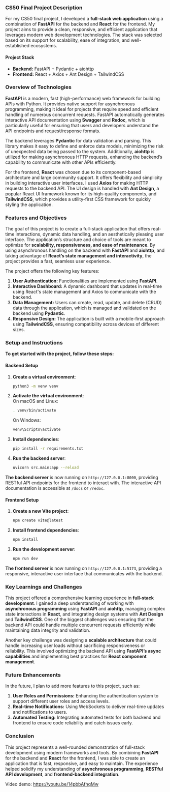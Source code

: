 ### CS50 Final Project Description

For my CS50 final project, I developed a **full-stack web application** using a combination of **FastAPI** for the backend and **React** for the frontend. My project aims to provide a clean, responsive, and efficient application that leverages modern web development technologies. The stack was selected based on its support for scalability, ease of integration, and well-established ecosystems.

#### Project Stack

- **Backend:** FastAPI + Pydantic + aiohttp
- **Frontend:** React + Axios + Ant Design + TailwindCSS

### Overview of Technologies

**FastAPI** is a modern, fast (high-performance) web framework for building APIs with Python. It provides native support for asynchronous programming, making it ideal for projects that require speed and efficient handling of numerous concurrent requests. FastAPI automatically generates interactive API documentation using **Swagger** and **Redoc**, which is particularly useful for ensuring that users and developers understand the API endpoints and request/response formats.

The backend leverages **Pydantic** for data validation and parsing. This library makes it easy to define and enforce data models, minimizing the risk of unexpected data being passed to the system. Additionally, **aiohttp** is utilized for making asynchronous HTTP requests, enhancing the backend’s capability to communicate with other APIs efficiently.

For the frontend, **React** was chosen due to its component-based architecture and large community support. It offers flexibility and simplicity in building interactive user interfaces. I used **Axios** for making HTTP requests to the backend API. The UI design is handled with **Ant Design**, a popular React UI framework known for its high-quality components, and **TailwindCSS**, which provides a utility-first CSS framework for quickly styling the application.

### Features and Objectives

The goal of this project is to create a full-stack application that offers real-time interactions, dynamic data handling, and an aesthetically pleasing user interface. The application’s structure and choice of tools are meant to optimize for **scalability, responsiveness, and ease of maintenance**. By using asynchronous handling on the backend with **FastAPI** and **aiohttp**, and taking advantage of **React’s state management and interactivity**, the project provides a fast, seamless user experience.

The project offers the following key features:

1. **User Authentication:**  Functionalities are implemented using **FastAPI**.
2. **Interactive Dashboard:** A dynamic dashboard that updates in real-time using React's state management and Axios to communicate with the backend.
3. **Data Management:** Users can create, read, update, and delete (CRUD) data through the application, which is managed and validated on the backend using **Pydantic**.
4. **Responsive Design:** The application is built with a mobile-first approach using **TailwindCSS**, ensuring compatibility across devices of different sizes.

### Setup and Instructions

**To get started with the project, follow these steps:**

#### Backend Setup

1. **Create a virtual environment**:  
   ```bash
   python3 -m venv venv
   ```
2. **Activate the virtual environment**:  
   On macOS and Linux:
   ```bash
   . venv/bin/activate
   ```  
   On Windows:
   ```bash
   venv\Scripts\activate
   ```
3. **Install dependencies**:  
   ```bash
   pip install -r requirements.txt
   ```
4. **Run the backend server**:  
   ```bash
   uvicorn src.main:app --reload
   ```

**The backend server** is now running on `http://127.0.0.1:8000`, providing RESTful API endpoints for the frontend to interact with. The interactive API documentation is accessible at `/docs` or `/redoc`.

#### Frontend Setup

1. **Create a new Vite project**:  
   ```bash
   npm create vite@latest
   ```
2. **Install frontend dependencies**:  
   ```bash
   npm install
   ```
3. **Run the development server**:  
   ```bash
   npm run dev
   ```

**The frontend server** is now running on `http://127.0.0.1:5173`, providing a responsive, interactive user interface that communicates with the backend.

### Key Learnings and Challenges

This project offered a comprehensive learning experience in **full-stack development**. I gained a deep understanding of working with **asynchronous programming** using **FastAPI** and **aiohttp**, managing complex state interactions in **React**, and integrating design systems with **Ant Design** and **TailwindCSS**. One of the biggest challenges was ensuring that the backend API could handle multiple concurrent requests efficiently while maintaining data integrity and validation.

Another key challenge was designing a **scalable architecture** that could handle increasing user loads without sacrificing responsiveness or reliability. This involved optimizing the backend API using **FastAPI’s async capabilities** and implementing best practices for **React component management**.

### Future Enhancements

In the future, I plan to add more features to this project, such as:

1. **User Roles and Permissions:** Enhancing the authentication system to support different user roles and access levels.
2. **Real-time Notifications:** Using WebSockets to deliver real-time updates and notifications to users.
3. **Automated Testing:** Integrating automated tests for both backend and frontend to ensure code reliability and catch issues early.

### Conclusion

This project represents a well-rounded demonstration of full-stack development using modern frameworks and tools. By combining **FastAPI** for the backend and **React** for the frontend, I was able to create an application that is fast, responsive, and easy to maintain. The experience helped solidify my understanding of **asynchronous programming**, **RESTful API development**, and **frontend-backend integration**. 

Video demo: https://youtu.be/14pbbAfhqMw
